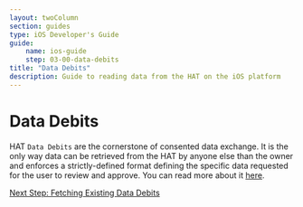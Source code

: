 ```yaml
---
layout: twoColumn
section: guides
type: iOS Developer's Guide
guide:
    name: ios-guide
    step: 03-00-data-debits
title: "Data Debits"
description: Guide to reading data from the HAT on the iOS platform
---
```


# Data Debits

HAT `Data Debits` are the cornerstone of consented data exchange. It is the only way data can be retrieved from the HAT by anyone else than the owner and enforces a strictly-defined format defining the specific data requested for the user to review and approve. You can read more about it [here](https://developers.hubofallthings.com/guides/data-debits/).

<nav class="pager-nav">
<a href="" style="display:none;"></a>
<a href="03-01-fetch-existing-data-debits.html">Next Step: Fetching Existing Data Debits</a>
</nav>
